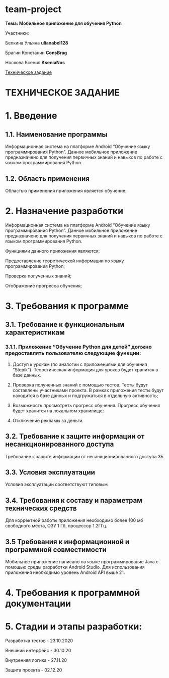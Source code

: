 # team-project

**Тема: Мобильное приложение для обучения Python**

Участники:

Белкина Ульяна **ulianabel128**

Брагин Констанин **ConsBrag**

Носкова Ксения **KseniaNos**

[Техническое задание](https://docs.google.com/document/d/1Ovi3ugIIAHhZb8lj82E0mxSsDy0B2iir1Rw2S8hZONE/edit)

# **ТЕХНИЧЕСКОЕ ЗАДАНИЕ**

# 1. Введение

## 1.1. Наименование программы
	
Информационная система на платформе Android “Обучение языку программирования Python”. Данное мобильное приложение предназначено для получения первичных знаний и навыков по работе с языком программирования Python.
	
## 1.2. Область применения
	
Областью применения приложения является обучение.
	
# 2. Назначение разработки

Информационная система на платформе Android “Обучение языку программирования Python”. Данное мобильное приложение предназначено для получения первичных знаний и навыков по работе с языком программирования Python. 
	
Функциями данного приложения являются: 
		
Предоставление теоретической информации по языку программирования Python;

Проверка полученных знаний;

Отображение прогресса обучения;

# 3. Требования к программе

## 3.1. Требование к функциональным характеристикам
	
### 3.1.1. Приложение “Обучение Python для детей” должно предоставлять пользователю следующие функции:
		
1. Доступ к урокам (по аналогии с приложениями для обучения “Stepik”). Теоретическая информация для уроков будет хранится в базе данных. 

2. Проверка полученных знаний с помощью тестов. Тесты будут составлены участниками проекта. В рамках приложения тесты будут находится в базе данных и подгружаться в отдельную активность;

3. Возможность просмотреть прогресс обучения. Прогресс обучения будет хранится на локальном хранилище;

4. Отключение рекламы за деньги. 

## 3.2. Требование к защите информации от несанкционированного доступа

Требование к защите информации от несанкционированного доступа 3Б

## 3.3. Условия эксплуатации

Условия эксплуатации соответствуют типовым

## 3.4. Требования к составу и параметрам технических средств

Для корректной работы приложения необходимо более 100 мб свободного места, ОЗУ 1 Гб, процессор 1.2ГГц.

## 3.5 Требования к информационной и программной совместимости

Мобильное приложение написано на языке программирование Java с помощью среды разработки Android Studio. Для использования приложения необходимо уровень Android API выше 21.
	
# 4. Требования к программной документации

# 5. Стадии и этапы разработки: 

Разработка тестов - 23.10.2020

Внешний интерфейс  - 30.10.20

Внутренняя логика - 27.11.20

Защита проекта - 02.12.20



